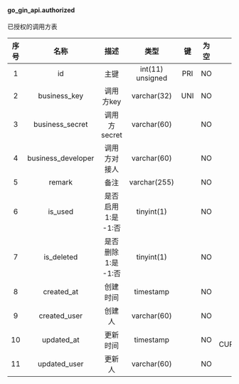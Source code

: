 #### go_gin_api.authorized 
已授权的调用方表

| 序号 | 名称 | 描述 | 类型 | 键 | 为空 | 额外 | 默认值 |
| :--: | :--: | :--: | :--: | :--: | :--: | :--: | :--: |
| 1 | id | 主键 | int(11) unsigned | PRI | NO | auto_increment |  |
| 2 | business_key | 调用方key | varchar(32) | UNI | NO |  |  |
| 3 | business_secret | 调用方secret | varchar(60) |  | NO |  |  |
| 4 | business_developer | 调用方对接人 | varchar(60) |  | NO |  |  |
| 5 | remark | 备注 | varchar(255) |  | NO |  |  |
| 6 | is_used | 是否启用 1:是  -1:否 | tinyint(1) |  | NO |  | 1 |
| 7 | is_deleted | 是否删除 1:是  -1:否 | tinyint(1) |  | NO |  | -1 |
| 8 | created_at | 创建时间 | timestamp |  | NO |  | CURRENT_TIMESTAMP |
| 9 | created_user | 创建人 | varchar(60) |  | NO |  |  |
| 10 | updated_at | 更新时间 | timestamp |  | NO | on update CURRENT_TIMESTAMP | CURRENT_TIMESTAMP |
| 11 | updated_user | 更新人 | varchar(60) |  | NO |  |  |
